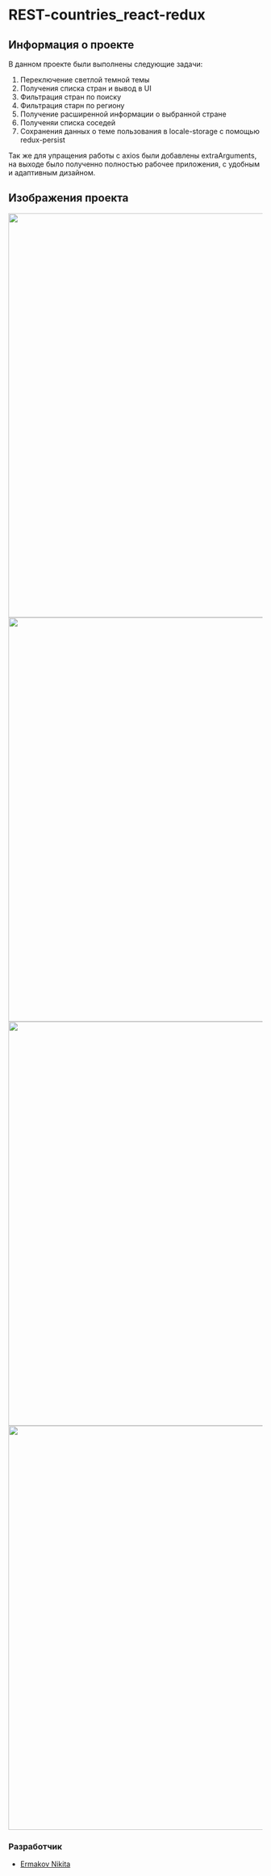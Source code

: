 # REST-countries_react-redux

## Информация о проекте
В данном проекте были выполнены следующие задачи: 
1) Переключение светлой темной темы
2) Получения списка стран и вывод в UI
3) Фильтрация стран по поиску
4) Фильтрация старн по региону
5) Получение расширенной информации о выбранной стране
6) Полученяи списка соседей
7) Сохранения данных о теме пользования в locale-storage с помощью redux-persist


Так же для упращения работы с axios были добавлены extraArguments, на выходе было полученно полностью рабочее приложения, с удобным и адаптивным дизайном.

## Изображения проекта

<img src="https://i.ibb.co/Db4nsSS/image.png" width="800px">
<img src="https://i.ibb.co/h7pD2H3/image.png" width="800px">
<img src="https://i.ibb.co/YBJq6TM/image.png" width="800px">
<img src="https://i.ibb.co/yX5VMWW/image.png" width="800px">

### Разработчик

- [Ermakov Nikita](https://github.com/agr0meow)
